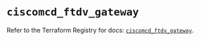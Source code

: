 # `ciscomcd_ftdv_gateway`

Refer to the Terraform Registry for docs: [`ciscomcd_ftdv_gateway`](https://registry.terraform.io/providers/ciscodevnet/ciscomcd/25.9.1/docs/resources/ftdv_gateway).
